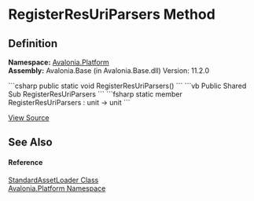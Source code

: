 # RegisterResUriParsers Method




## Definition
**Namespace:** <a href="N_Avalonia_Platform">Avalonia.Platform</a>  
**Assembly:** Avalonia.Base (in Avalonia.Base.dll) Version: 11.2.0

<Tabs groupId="api-code-preview">
<TabItem value="csharp" label="C#">
```csharp
public static void RegisterResUriParsers()
```
</TabItem>
<TabItem value="vb" label="VB">
```vb
Public Shared Sub RegisterResUriParsers
```
</TabItem>
<TabItem value="fsharp" label="F#">
```fsharp
static member RegisterResUriParsers : unit -> unit 
```
</TabItem>
</Tabs>



<a href="https://github.com/AvaloniaUI/Avalonia/tree/master/src/Avalonia.Base/Platform/StandardAssetLoader.cs#L168" title="View the source code">View Source</a>



## See Also


#### Reference
<a href="T_Avalonia_Platform_StandardAssetLoader">StandardAssetLoader Class</a>  
<a href="N_Avalonia_Platform">Avalonia.Platform Namespace</a>  

